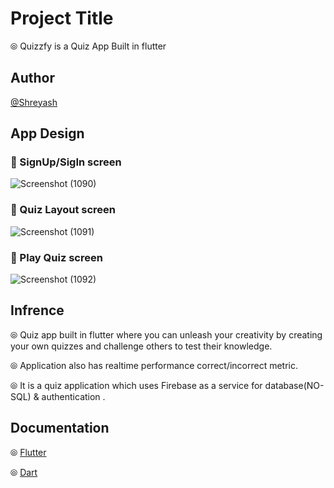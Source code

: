 
# Project Title

&#10686; Quizzfy is a Quiz App Built in flutter


## Author

 [@Shreyash](https://github.com/Shreyash-India)


## App Design
### 📱 SignUp/SigIn screen
![Screenshot (1090)](https://github.com/Shreyash-India/Quiz-App/assets/78295521/31a5c220-6e99-4f1c-9e14-11b8b87c5f18)


### 📱 Quiz Layout screen
![Screenshot (1091)](https://github.com/Shreyash-India/Quiz-App/assets/78295521/ac653152-9922-4ebf-b8bf-bad64280a16b)


### 📱 Play Quiz screen
![Screenshot (1092)](https://github.com/Shreyash-India/Quiz-App/assets/78295521/b0d411d4-51f5-4887-86ff-12840ca5d0b9)


## Infrence                                                                                                                         
&#10686; Quiz app built in flutter where you can unleash your creativity by creating your own quizzes and challenge others to test their knowledge.

&#10686; Application also has realtime performance correct/incorrect metric.

&#10686; It is a quiz application which uses Firebase as a service for database(NO-SQL) & authentication .
## Documentation

&#10686; [Flutter](https://flutter.dev/)

&#10686; [Dart](https://dart.dev/)


